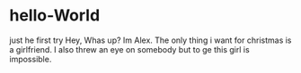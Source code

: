 # hello-World
just he first try
Hey, Whas up? Im Alex. The only thing i want for christmas is a girlfriend. I also threw an eye on somebody but to ge this girl is impossible.
